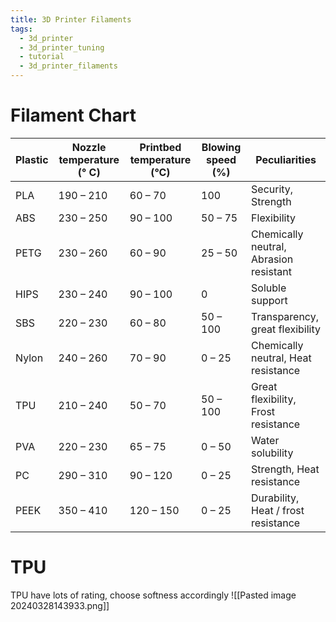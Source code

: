 ```yaml
---
title: 3D Printer Filaments
tags:
  - 3d_printer
  - 3d_printer_tuning
  - tutorial
  - 3d_printer_filaments
---
```

# Filament Chart
| Plastic | Nozzle temperature (° C) | Printbed temperature (°C) | Blowing speed (%) | Peculiarities                          |
| ------- | ------------------------ | ------------------------- | ----------------- | -------------------------------------- |
| PLA     | 190 – 210                | 60 – 70                   | 100               | Security, Strength                     |
| ABS     | 230 – 250                | 90 – 100                  | 50 – 75           | Flexibility                            |
| PETG    | 230 – 260                | 60 – 90                   | 25 – 50           | Chemically neutral, Abrasion resistant |
| HIPS    | 230 – 240                | 90 – 100                  | 0                 | Soluble support                        |
| SBS     | 220 – 230                | 60 – 80                   | 50 – 100          | Transparency, great flexibility        |
| Nylon   | 240 – 260                | 70 – 90                   | 0 – 25            | Chemically neutral, Heat resistance    |
| TPU     | 210 – 240                | 50 – 70                   | 50 – 100          | Great flexibility, Frost resistance    |
| PVA     | 220 – 230                | 65 – 75                   | 0 – 50            | Water solubility                       |
| PC      | 290 – 310                | 90 – 120                  | 0 – 25            | Strength, Heat resistance              |
| PEEK    | 350 – 410                | 120 – 150                 | 0 – 25            | Durability, Heat / frost resistance    |
# TPU
TPU have lots of rating, choose softness accordingly
![[Pasted image 20240328143933.png]]